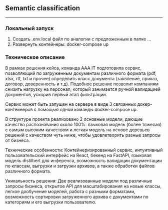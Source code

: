 ## Semantic classification

---


### Локальный запуск
1. Создать .env.local файл по аналогии с предложенным в папке ... 
2. Развернуть контейнеры:
docker-compose up 

### Техническое описание
В рамках решения кейса, команда AAA IT подготовила сервис, позволяющий по загруженным документам различного формата (pdf, xlsx, rtf, txt и прочее) определить класс документа (заявление, приказ, договор, доверенность и т.д). Подобное решение позволит компаниям снизить нагрузку на персонал, который занимается ручной валидацией документов, ускорив первый этап фильтрации.

Сервис может быть запущен на сервере в виде 3 связанных докер-контейнеров с помощью одной команды docker-compose up.

В структуре проекта реализовано 2 основные модели, дающие качество распознавания около 100%: языковая модель (более тяжелая) с самым высоким качеством и легкая модель на основе деревьев решений с качеством чуть ниже, чтобы удовлетворить разные запросы от бизнеса.

Технические особенности: 
Контейнеризированный сервис, интуитивный пользовательский интерфейс на React, бекенд на FastAPI, языковая модель distilbert для инференса, возможность валидации документации по классам, выгрузки и загрузки архивов, а также обработки файлов различного формата.

Уникальность решения: 
Две реализованные модели под различные запросы бизнеса, открытое API для масштабирования на новые классы, легкое дообучение моделей, работа с разными форматами, возможность сортировки загруженного архива с документами по категориям и его выгрузки пользователю.